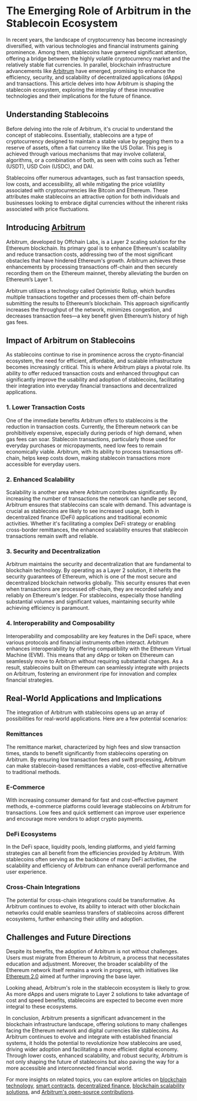 # The Emerging Role of Arbitrum in the Stablecoin Ecosystem

In recent years, the landscape of cryptocurrency has become increasingly diversified, with various technologies and financial instruments gaining prominence. Among them, stablecoins have garnered significant attention, offering a bridge between the highly volatile cryptocurrency market and the relatively stable fiat currencies. In parallel, blockchain infrastructure advancements like [Arbitrum](https://arbitrum.io/) have emerged, promising to enhance the efficiency, security, and scalability of decentralized applications (dApps) and transactions. This article delves into how Arbitrum is shaping the stablecoin ecosystem, exploring the interplay of these innovative technologies and their implications for the future of finance.

## Understanding Stablecoins

Before delving into the role of Arbitrum, it's crucial to understand the concept of stablecoins. Essentially, stablecoins are a type of cryptocurrency designed to maintain a stable value by pegging them to a reserve of assets, often a fiat currency like the US Dollar. This peg is achieved through various mechanisms that may involve collateral, algorithms, or a combination of both, as seen with coins such as Tether (USDT), USD Coin (USDC), and DAI.

Stablecoins offer numerous advantages, such as fast transaction speeds, low costs, and accessibility, all while mitigating the price volatility associated with cryptocurrencies like Bitcoin and Ethereum. These attributes make stablecoins an attractive option for both individuals and businesses looking to embrace digital currencies without the inherent risks associated with price fluctuations.

## Introducing [Arbitrum](https://arbitrum.io/)

Arbitrum, developed by Offchain Labs, is a Layer 2 scaling solution for the Ethereum blockchain. Its primary goal is to enhance Ethereum's scalability and reduce transaction costs, addressing two of the most significant obstacles that have hindered Ethereum's growth. Arbitrum achieves these enhancements by processing transactions off-chain and then securely recording them on the Ethereum mainnet, thereby alleviating the burden on Ethereum’s Layer 1.

Arbitrum utilizes a technology called Optimistic Rollup, which bundles multiple transactions together and processes them off-chain before submitting the results to Ethereum’s blockchain. This approach significantly increases the throughput of the network, minimizes congestion, and decreases transaction fees—a key benefit given Ethereum’s history of high gas fees.

## Impact of Arbitrum on Stablecoins

As stablecoins continue to rise in prominence across the crypto-financial ecosystem, the need for efficient, affordable, and scalable infrastructure becomes increasingly critical. This is where Arbitrum plays a pivotal role. Its ability to offer reduced transaction costs and enhanced throughput can significantly improve the usability and adoption of stablecoins, facilitating their integration into everyday financial transactions and decentralized applications.

### 1. Lower Transaction Costs

One of the immediate benefits Arbitrum offers to stablecoins is the reduction in transaction costs. Currently, the Ethereum network can be prohibitively expensive, especially during periods of high demand, when gas fees can soar. Stablecoin transactions, particularly those used for everyday purchases or micropayments, need low fees to remain economically viable. Arbitrum, with its ability to process transactions off-chain, helps keep costs down, making stablecoin transactions more accessible for everyday users.

### 2. Enhanced Scalability

Scalability is another area where Arbitrum contributes significantly. By increasing the number of transactions the network can handle per second, Arbitrum ensures that stablecoins can scale with demand. This advantage is crucial as stablecoins are likely to see increased usage, both in decentralized finance (DeFi) applications and traditional economic activities. Whether it's facilitating a complex DeFi strategy or enabling cross-border remittances, the enhanced scalability ensures that stablecoin transactions remain swift and reliable.

### 3. Security and Decentralization

Arbitrum maintains the security and decentralization that are fundamental to blockchain technology. By operating as a Layer 2 solution, it inherits the security guarantees of Ethereum, which is one of the most secure and decentralized blockchain networks globally. This security ensures that even when transactions are processed off-chain, they are recorded safely and reliably on Ethereum's ledger. For stablecoins, especially those handling substantial volumes and significant values, maintaining security while achieving efficiency is paramount.

### 4. Interoperability and Composability

Interoperability and composability are key features in the DeFi space, where various protocols and financial instruments often interact. Arbitrum enhances interoperability by offering compatibility with the Ethereum Virtual Machine (EVM). This means that any dApp or token on Ethereum can seamlessly move to Arbitrum without requiring substantial changes. As a result, stablecoins built on Ethereum can seamlessly integrate with projects on Arbitrum, fostering an environment ripe for innovation and complex financial strategies.

## Real-World Applications and Implications

The integration of Arbitrum with stablecoins opens up an array of possibilities for real-world applications. Here are a few potential scenarios:

### Remittances

The remittance market, characterized by high fees and slow transaction times, stands to benefit significantly from stablecoins operating on Arbitrum. By ensuring low transaction fees and swift processing, Arbitrum can make stablecoin-based remittances a viable, cost-effective alternative to traditional methods.

### E-Commerce

With increasing consumer demand for fast and cost-effective payment methods, e-commerce platforms could leverage stablecoins on Arbitrum for transactions. Low fees and quick settlement can improve user experience and encourage more vendors to adopt crypto payments.

### DeFi Ecosystems

In the DeFi space, liquidity pools, lending platforms, and yield farming strategies can all benefit from the efficiencies provided by Arbitrum. With stablecoins often serving as the backbone of many DeFi activities, the scalability and efficiency of Arbitrum can enhance overall performance and user experience.

### Cross-Chain Integrations

The potential for cross-chain integrations could be transformative. As Arbitrum continues to evolve, its ability to interact with other blockchain networks could enable seamless transfers of stablecoins across different ecosystems, further enhancing their utility and adoption.

## Challenges and Future Directions

Despite its benefits, the adoption of Arbitrum is not without challenges. Users must migrate from Ethereum to Arbitrum, a process that necessitates education and adjustment. Moreover, the broader scalability of the Ethereum network itself remains a work in progress, with initiatives like [Ethereum 2.0](https://ethereum.org/en/eth2/) aimed at further improving the base layer.

Looking ahead, Arbitrum's role in the stablecoin ecosystem is likely to grow. As more dApps and users migrate to Layer 2 solutions to take advantage of cost and speed benefits, stablecoins are expected to become even more integral to these ecosystems.

In conclusion, Arbitrum presents a significant advancement in the blockchain infrastructure landscape, offering solutions to many challenges facing the Ethereum network and digital currencies like stablecoins. As Arbitrum continues to evolve and integrate with established financial systems, it holds the potential to revolutionize how stablecoins are used, driving wider adoption and facilitating a more efficient digital economy. Through lower costs, enhanced scalability, and robust security, Arbitrum is not only shaping the future of stablecoins but also paving the way for a more accessible and interconnected financial world.

For more insights on related topics, you can explore articles on [blockchain technology](https://www.license-token.com/wiki/what-is-blockchain), [smart contracts](https://www.license-token.com/wiki/smart-contracts-on-blockchain), [decentralized finance](https://www.license-token.com/wiki/decentralized-finance-de-fi-and-nf-ts), [blockchain scalability solutions](https://www.license-token.com/wiki/blockchain-scalability-solutions), and [Arbitrum's open-source contributions](https://www.license-token.com/wiki/arbitrum-open-source-contributions).